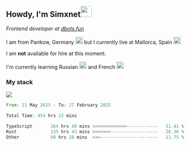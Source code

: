 <h2>Howdy, I'm Simxnet<img src="https://cdn.discordapp.com/emojis/996501169105031258.gif?size=96&quality=lossless" width="30" /></h2>
<p><em>Frontend developer at <a href="https://github.com/dbotsfun">dbots.fun</a></em></p>
<p>I am from Pankow, Germany <img src="https://www.emojibase.com/resources/img/emojis/apple/x1f1e9-1f1ea.png.pagespeed.ic.LQebQuvdHb.png" width="20" /> but I currently live at Mallorca, Spain <img src="https://www.emojibase.com/resources/img/emojis/apple/1f1ea-1f1f8.png" width="20" /></p>

<p>I am <strong>not</strong> available for hire at this moment.</p>

<p>I'm currently learning Russian <img src="https://em-content.zobj.net/source/apple/391/flag-russia_1f1f7-1f1fa.png" width="20" /> and French <img src="https://em-content.zobj.net/source/apple/391/flag-france_1f1eb-1f1f7.png" width="20" /></p>

### My stack
![](https://skillicons.dev/icons?i=git,docker,js,ts,cloudflare,css,deno,express,cpp,rust,graphql,html,nestjs,react,apollo,bash,lua,nextjs,nodejs,powershell,neovim,postgres,tailwind,prisma)

<!--START_SECTION:waka-->

```rust
From: 21 May 2023 - To: 27 February 2025

Total Time: 454 hrs 22 mins

TypeScript       264 hrs 40 mins >>>>>>>>>>>>>------------   51.41 %
Rust             135 hrs 43 mins >>>>>>>------------------   26.36 %
Other            60 hrs 28 mins  >>>----------------------   11.75 %
```

<!--END_SECTION:waka-->
